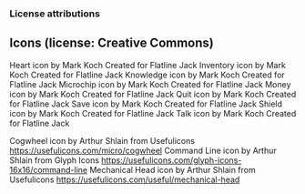 ### License attributions


## Icons (license: Creative Commons)
Heart           icon by Mark Koch Created for Flatline Jack
Inventory       icon by Mark Koch Created for Flatline Jack
Knowledge       icon by Mark Koch Created for Flatline Jack
Microchip       icon by Mark Koch Created for Flatline Jack
Money           icon by Mark Koch Created for Flatline Jack
Quit            icon by Mark Koch Created for Flatline Jack
Save            icon by Mark Koch Created for Flatline Jack
Shield          icon by Mark Koch Created for Flatline Jack
Talk            icon by Mark Koch Created for Flatline Jack


Cogwheel        icon by Arthur Shlain from Usefulicons  https://usefulicons.com/micro/cogwheel
Command Line    icon by Arthur Shlain from Glyph Icons  https://usefulicons.com/glyph-icons-16x16/command-line
Mechanical Head icon by Arthur Shlain from Usefulicons  https://usefulicons.com/useful/mechanical-head


